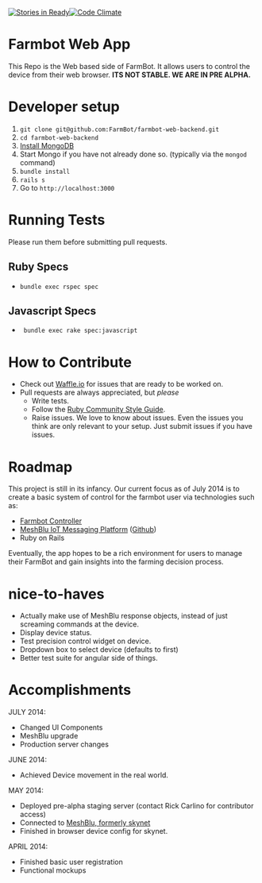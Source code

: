 [![Stories in Ready](https://badge.waffle.io/farmbot/farmbot-web-backend.png?label=ready&title=Ready)](https://waffle.io/FarmBot/farmbot-web-app)[![Code Climate](https://codeclimate.com/github/FarmBot/farmbot-web-app.png)](https://codeclimate.com/github/FarmBot/farmbot-web-app)

# Farmbot Web App

This Repo is the Web based side of FarmBot. It allows users to control the device from their web browser. **ITS NOT STABLE. WE ARE IN PRE ALPHA.**

# Developer setup

 1. `git clone git@github.com:FarmBot/farmbot-web-backend.git`
 2. `cd farmbot-web-backend`
 3. [Install MongoDB](http://docs.mongodb.org/manual/tutorial/install-mongodb-on-os-x/)
 4. Start Mongo if you have not already done so. (typically via the `mongod` command)
 3. `bundle install`
 4. `rails s`
 5. Go to `http://localhost:3000`

# Running Tests

Please run them before submitting pull requests.

## Ruby Specs

 * `bundle exec rspec spec`

## Javascript Specs

 * ` bundle exec rake spec:javascript`

# How to Contribute

 * Check out [Waffle.io](https://waffle.io/farmbot/farmbot-web-backend) for issues that are ready to be worked on.
 * Pull requests are always appreciated, but *please*
   * Write tests.
   * Follow the [Ruby Community Style Guide](https://github.com/bbatsov/ruby-style-guide).
   * Raise issues. We love to know about issues. Even the issues you think are only relevant to your setup. Just submit issues if you have issues.

# Roadmap

This project is still in its infancy. Our current focus as of July 2014 is to create a basic system of control for the farmbot user via technologies such as:

 * [Farmbot Controller](https://github.com/FarmBot/farmbot-raspberry-pi-controller)
 * [MeshBlu IoT Messaging Platform](http://www.skynet.im) ([Github](https://github.com/skynetim/skynet))
 * Ruby on Rails

Eventually, the app hopes to be a rich environment for users to manage their FarmBot and gain insights into the farming decision process.

# nice-to-haves

 * Actually make use of MeshBlu response objects, instead of just screaming commands at the device.
 * Display device status.
 * Test precision control widget on device.
 * Dropdown box to select device (defaults to first)
 * Better test suite for angular side of things.

# Accomplishments

JULY 2014:

 * Changed UI Components
 * MeshBlu upgrade
 * Production server changes

JUNE 2014:

 * Achieved Device movement in the real world.

MAY 2014:

 * Deployed pre-alpha staging server (contact Rick Carlino for contributor access)
 * Connected to [MeshBlu, formerly skynet](www.skynet.im)
 * Finished in browser device config for skynet.

APRIL 2014:

 * Finished basic user registration
 * Functional mockups
